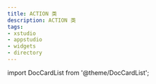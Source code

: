```yaml
---
title: ACTION 类
description: ACTION 类
tags:
- xstudio
- appstudio
- widgets
- directory
---
```


import DocCardList from '@theme/DocCardList';

<DocCardList />